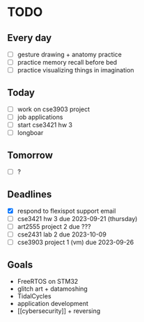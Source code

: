 # TODO

## Every day
- [ ] gesture drawing + anatomy practice
- [ ] practice memory recall before bed
- [ ] practice visualizing things in imagination

## Today
- [ ] work on cse3903 project
- [ ] job applications
- [ ] start cse3421 hw 3
- [ ] longboar

## Tomorrow
- [ ] ?

## Deadlines
- [x] respond to flexispot support email
- [ ] cse3421 hw 3 due 2023-09-21 (thursday)
- [ ] art2555 project 2 due ???
- [ ] cse2431 lab 2 due 2023-10-09
- [ ] cse3903 project 1 (vm) due 2023-09-26

## Goals
- FreeRTOS on STM32
- glitch art + datamoshing
- TidalCycles
- application development
- [[cybersecurity]] + reversing
